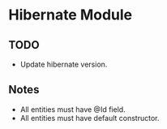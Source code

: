 # Hibernate Module

## TODO
* Update hibernate version.

## Notes
* All entities must have @Id field.
* All entities must have default constructor.